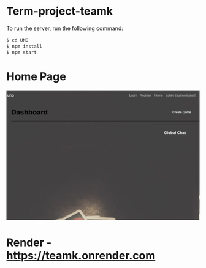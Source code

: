# Term-project-teamk

To run the server, run the following command:

    $ cd UNO
    $ npm install
    $ npm start

# Home Page

![Home Page](Home.png)

# Render - https://teamk.onrender.com
